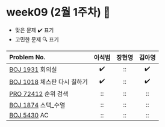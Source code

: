 
# week09 (2월 1주차) :pencil:

- 맞은 문제 :heavy_check_mark: 표기
- 고민한 문제 :mag: 표기


| Problem No.                                                                             |       이석범       | 장현영 |       김아영       |
| :-------------------------------------------------------------------------------------- | :----------------: | :----:  | :----------------: |
| [BOJ 1931](https://www.acmicpc.net/problem/1931) 회의실                        | :heavy_check_mark: |   ::    | :heavy_check_mark: |
| [BOJ 1018](https://www.acmicpc.net/problem/1018) 체스판 다시 칠하기            | :heavy_check_mark: |   ::   | :heavy_check_mark: |
| [PRO 72412](https://school.programmers.co.kr/learn/courses/30/lessons/72412) 순위 검색                              | :: |   ::   | :: |
| [BOJ 1874](https://www.acmicpc.net/problem/1874) 스택_수열                                   | :: |   ::  | :: |
|  [BOJ 5430](https://www.acmicpc.net/problem/5430) AC |         ::       | :: |       ::        |
